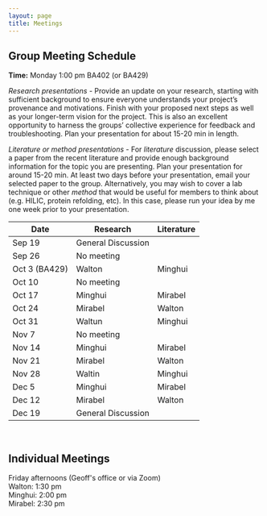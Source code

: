```yaml
---
layout: page
title: Meetings
---
```


## Group Meeting Schedule
**Time:** Monday 1:00 pm BA402 (or BA429)<br/>


*Research presentations* - Provide an update on your research, starting with sufficient background to ensure everyone understands your project’s provenance and motivations. Finish with your proposed next steps as well as your longer-term vision for the project. This is also an excellent opportunity to harness the groups’ collective experience for feedback and troubleshooting. Plan your presentation for about 15-20 min in length.<br/>

*Literature or method presentations* - For *literature* discussion, please select a paper from the recent literature and provide enough background information for the topic you are presenting. Plan your presentation for around 15-20 min. At least two days before your presentation, email your selected paper to the group. Alternatively, you may wish to cover a lab technique or other *method* that would be useful for members to think about (e.g. HILIC, protein refolding, etc). In this case, please run your idea by me one week prior to your presentation.<br/>

<table>
  <thead>
    <tr>
      <th>Date</th>
      <th>Research</th>
      <th>Literature</th>
    </tr>
  </thead>
  <tbody>
    <tr>
      <td>Sep 19</td>
      <td>General Discussion</td>
      <td></td>
    </tr>
    <tr>
      <td>Sep 26</td>
      <td>No meeting</td>
      <td></td>
    </tr>
    <tr>
      <td>Oct 3 (BA429)</td>
      <td>Walton</td>
      <td>Minghui</td>
    </tr>
    <tr>
      <td>Oct 10</td>
      <td>No meeting</td>
      <td></td>
    </tr>
    <tr>
      <td>Oct 17</td>
      <td>Minghui</td>
      <td>Mirabel</td>
    </tr>
    <tr>
      <td>Oct 24</td>
      <td>Mirabel</td>
      <td>Walton</td>
    </tr>
    <tr>
      <td>Oct 31</td>
      <td>Waltun</td>
      <td>Minghui</td>
    </tr>
    <tr>
      <td>Nov 7</td>
      <td>No meeting</td>
      <td></td>
    </tr>
    <tr>
      <td>Nov 14</td>
      <td>Minghui</td>
      <td>Mirabel</td>
    </tr>
    <tr>
      <td>Nov 21</td>
      <td>Mirabel</td>
      <td>Walton</td>
    </tr>
    <tr>
      <td>Nov 28</td>
      <td>Waltin</td>
      <td>Minghui</td>
    </tr>
    <tr>
      <td>Dec 5</td>
      <td>Minghui</td>
      <td>Mirabel</td>
    </tr>
    <tr>
      <td>Dec 12</td>
      <td>Mirabel</td>
      <td>Walton</td>
    </tr>
    <tr>
      <td>Dec 19</td>
      <td>General Discussion</td>
      <td></td>
    </tr>
  </tbody>
</table>

<br/>

## Individual Meetings
Friday afternoons (Geoff's office or via Zoom)<br/>
Walton: 1:30 pm<br/>
Minghui: 2:00 pm<br/>
Mirabel: 2:30 pm





